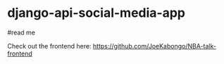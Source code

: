 # django-api-social-media-app

#read me

Check out the frontend here: https://github.com/JoeKabongo/NBA-talk-frontend
